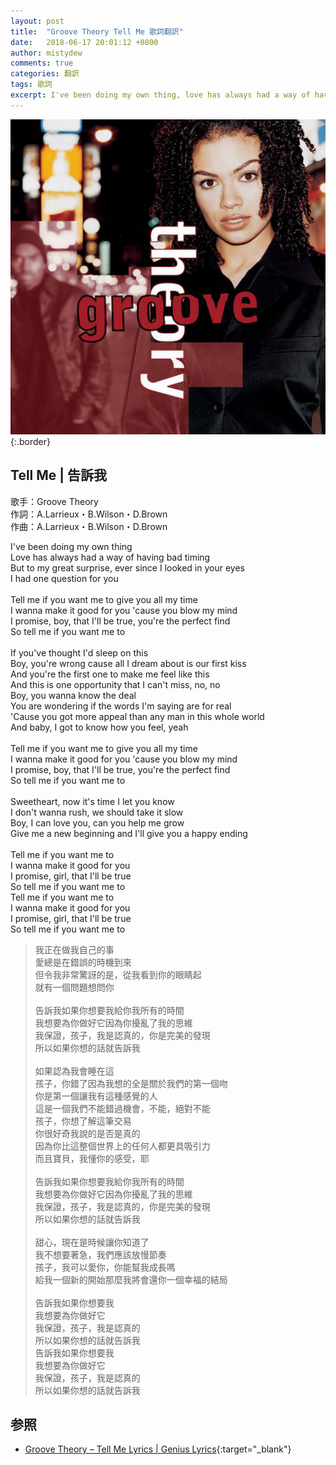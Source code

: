 ```yaml
---
layout: post
title:  "Groove Theory Tell Me 歌詞翻訳"
date:   2018-06-17 20:01:12 +0800
author: mistydew
comments: true
categories: 翻訳
tags: 歌詞
excerpt: I've been doing my own thing, love has always had a way of having bad timing. But to my great surprise, ever since I looked in your eyes, I had one question for you.
---
```

![Groove Theory](/assets/images/cover/misc/Groove%20Theory.jpg){:.border}

## Tell Me | 告訴我

歌手：Groove Theory<br>
作詞：A.Larrieux・B.Wilson・D.Brown<br>
作曲：A.Larrieux・B.Wilson・D.Brown

<div class="lyric-original">
<p>
I've been doing my own thing<br>
Love has always had a way of having bad timing<br>
But to my great surprise, ever since I looked in your eyes<br>
I had one question for you<br>
<br>
Tell me if you want me to give you all my time<br>
I wanna make it good for you 'cause you blow my mind<br>
I promise, boy, that I'll be true, you're the perfect find<br>
So tell me if you want me to<br>
<br>
If you've thought I'd sleep on this<br>
Boy, you're wrong cause all I dream about is our first kiss<br>
And you're the first one to make me feel like this<br>
And this is one opportunity that I can't miss, no, no<br>
Boy, you wanna know the deal<br>
You are wondering if the words I'm saying are for real<br>
'Cause you got more appeal than any man in this whole world<br>
And baby, I got to know how you feel, yeah<br>
<br>
Tell me if you want me to give you all my time<br>
I wanna make it good for you 'cause you blow my mind<br>
I promise, boy, that I'll be true, you're the perfect find<br>
So tell me if you want me to<br>
<br>
Sweetheart, now it's time I let you know<br>
I don't wanna rush, we should take it slow<br>
Boy, I can love you, can you help me grow<br>
Give me a new beginning and I'll give you a happy ending<br>
<br>
Tell me if you want me to<br>
I wanna make it good for you<br>
I promise, girl, that I'll be true<br>
So tell me if you want me to<br>
Tell me if you want me to<br>
I wanna make it good for you<br>
I promise, girl, that I'll be true<br>
So tell me if you want me to
</p>
</div>

<div class="lyric-translation">
<blockquote>
我正在做我自己的事<br>
愛總是在錯誤的時機到來<br>
但令我非常驚訝的是，從我看到你的眼睛起<br>
就有一個問題想問你<br>
<br>
告訴我如果你想要我給你我所有的時間<br>
我想要為你做好它因為你擾亂了我的思維<br>
我保證，孩子，我是認真的，你是完美的發現<br>
所以如果你想的話就告訴我<br>
<br>
如果認為我會睡在這<br>
孩子，你錯了因為我想的全是關於我們的第一個吻<br>
你是第一個讓我有這種感覺的人<br>
這是一個我們不能錯過機會，不能，絕對不能<br>
孩子，你想了解這筆交易<br>
你很好奇我說的是否是真的<br>
因為你比這整個世界上的任何人都更具吸引力<br>
而且寶貝，我懂你的感受，耶<br>
<br>
告訴我如果你想要我給你我所有的時間<br>
我想要為你做好它因為你擾亂了我的思維<br>
我保證，孩子，我是認真的，你是完美的發現<br>
所以如果你想的話就告訴我<br>
<br>
甜心，現在是時候讓你知道了<br>
我不想要著急，我們應該放慢節奏<br>
孩子，我可以愛你，你能幫我成長嗎<br>
給我一個新的開始那麼我將會還你一個幸福的結局<br>
<br>
告訴我如果你想要我<br>
我想要為你做好它<br>
我保證，孩子，我是認真的<br>
所以如果你想的話就告訴我<br>
告訴我如果你想要我<br>
我想要為你做好它<br>
我保證，孩子，我是認真的<br>
所以如果你想的話就告訴我
</blockquote>
</div>

## 参照

* [Groove Theory – Tell Me Lyrics \| Genius Lyrics](https://genius.com/Groove-theory-tell-me-lyrics){:target="_blank"}
